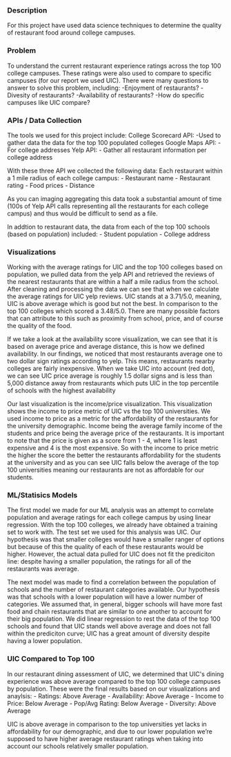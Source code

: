 ### Description
For this project have used data science techniques to determine the quality of restaurant food around college campuses.

### Problem
To understand the current restaurant experience ratings across the top 100 college campuses. These ratings were also used to compare to specific campuses (for our report we used UIC). There were many questions to answer to solve this problem, including:
-Enjoyment of restaurants?
-Divesity of restaurants?
-Availability of restaurants?
-How do specific campuses like UIC compare?

### APIs / Data Collection
The tools we used for this project include:
College Scorecard API:
    -Used to gather data the data for the top 100 populated colleges
Google Maps API:
    - For college addresses
Yelp API:
    - Gather all restaurant information per college address

With these three API we collected the following data:
Each restaurant within a 1 mile radius of each college campus:
    - Restaurant name
    - Restaurant rating
    - Food prices
    - Distance

As you can imaging aggregating this data took a substantial amount of time (100s of Yelp API calls representing all the restaurants for each college campus) and thus would be difficult to send as a file.

In addtion to restaurant data, the data from each of the top 100 schools (based on population) included:
    - Student population
    - College address

### Visualizations
Working with the average ratings for UIC and the top 100 colleges based on population, we pulled data from the yelp API and retrieved the reviews of the nearest restaurants that are within a half a mile radius from the school. After cleaning and processing the data we can see that when we calculate the average ratings for UIC yelp reviews. UIC stands at a 3.71/5.0, meaning, UIC is above average which is good but not the best. In comparison to the top 100 colleges which scored a 3.48/5.0. There are many possible factors that can attribute to this such as proximity from school, price, and of course the quality of the food.

If we take a look at the availability score visualization, we can see that it is based on average price and average distance, this is how we defined availability. In our findings, we noticed that most restaurants average one to two dollar sign ratings according to yelp. This means, restaurants nearby colleges are fairly inexpensive. When we take UIC into account (red dot), we can see UIC price average is roughly 1.5 dollar signs and is less than 5,000 distance away from restaurants which puts UIC in the top percentile of schools with the highest availability

Our last visualization is the income/price visualization. This visualization shows the income to price metric of UIC vs the top 100 universities. We used income to price as a metric for the affordability of the restaurants for the university demographic. Income being the average family income of the students and price being the average price of the restaurants. It is important to note that the price is given as a score from 1 - 4, where 1 is least expensive and 4 is the most expensive. So with the income to price metric the higher the score the better the restaurants affordability for the students at the university and as you can see UIC falls below the average of the top 100 universities meaning our restaurants are not as affordable for our students.

### ML/Statisics Models
The first model we made for our ML analysis was an attempt to correlate population and average ratings for each college campus by using linear regression. With the top 100 colleges, we already have obtained a training set to work with. The test set we used for this analysis was UIC. Our hypothesis was that smaller colleges would have a smaller ranger of options but because of this the quality of each of these restaurants would be higher. However, the actual data pulled for UIC does not fit the prediciton line: despite having a smaller population, the ratings for all of the restaurants was average.

The next model was made to find a correlation between the population of schools and the number of restaurant categories available. Our hypothesis was that schools with a lower population will have a lower number of categories. We assumed that, in general, bigger schools will have more fast food and chain restaurants that are similar to one another to account for their big population. We did linear regression to rest the data of the top 100 schools and found that UIC stands well above average and does not fall within the prediciton curve; UIC has a great amount of diversity despite having a lower population.

### UIC Compared to Top 100

In our restaurant dining assessment of UIC, we determined that UIC's dining experience was above average compared to the top 100 college campuses by population. These were the final results based on our visualizations and anaylsis:
    - Ratings: Above Average
    - Availability: Above Average
    - Income to Price: Below Average
    - Pop/Avg Rating: Below Average
    - Diversity: Above Average

UIC is above average in comparison to the top universities yet lacks in affordability for our demographic, and due to our lower population we’re supposed to have higher average restaurant ratings when taking into account our schools relatively smaller population.
